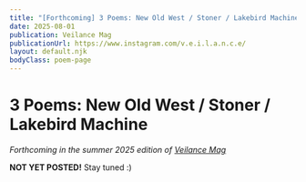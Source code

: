 ```yaml
---
title: "[Forthcoming] 3 Poems: New Old West / Stoner / Lakebird Machine"
date: 2025-08-01
publication: Veilance Mag
publicationUrl: https://www.instagram.com/v.e.i.l.a.n.c.e/
layout: default.njk
bodyClass: poem-page
---
```


<div class="poem-content">

<h1>3 Poems: New Old West / Stoner / Lakebird Machine</h1>

*Forthcoming in the summer 2025 edition of [Veilance Mag](https://www.instagram.com/v.e.i.l.a.n.c.e/)*
 
**NOT YET POSTED!**
Stay tuned :)

</div>
